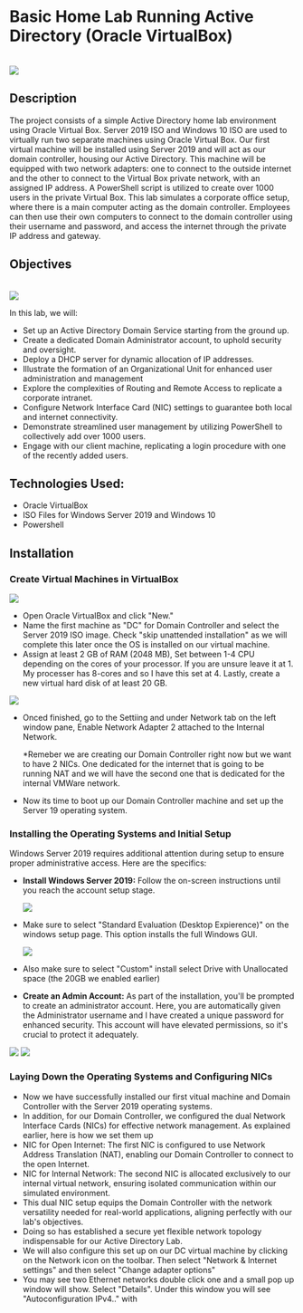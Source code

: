 # Basic Home Lab Running Active Directory (Oracle VirtualBox) 

<br/>
<img src="https://i.imgur.com/HmATYuu.png" >
<br />

 
<h2>Description</h2>
The project consists of a simple Active Directory home lab environment using Oracle Virtual Box. Server 2019 ISO and Windows 10 ISO are used to virtually run two separate machines using Oracle Virtual Box. Our first virtual machine will be installed using Server 2019 and will act as our domain controller, housing our Active Directory. This machine will be equipped with two network adapters: one to connect to the outside internet and the other to connect to the Virtual Box private network, with an assigned IP address. A PowerShell script is utilized to create over 1000 users in the private Virtual Box. This lab simulates a corporate office setup, where there is a main computer acting as the domain controller. Employees can then use their own computers to connect to the domain controller using their username and password, and access the internet through the private IP address and gateway.
<br />

## Objectives

<br />
<img src="https://i.imgur.com/8kW79OB.png" >
<br />

In this lab, we will:

- Set up an Active Directory Domain Service starting from the ground up.
- Create a dedicated Domain Administrator account, to uphold security and oversight.
- Deploy a DHCP server for dynamic allocation of IP addresses.
- Illustrate the formation of an Organizational Unit for enhanced user administration and management
- Explore the complexities of Routing and Remote Access to replicate a corporate intranet.
- Configure Network Interface Card (NIC) settings to guarantee both local and internet connectivity.
- Demonstrate streamlined user management by utilizing PowerShell to collectively add over 1000 users.
- Engage with our client machine, replicating a login procedure with one of the recently added users.

## Technologies Used:

- Oracle VirtualBox
- ISO Files for Windows Server 2019 and Windows 10
- Powershell

## Installation

### Create Virtual Machines in VirtualBox
 <img src="https://i.imgur.com/NRgx1ue.png" >
 
- Open Oracle VirtualBox and click "New."
- Name the first machine as "DC" for Domain Controller and select the Server 2019 ISO image. Check "skip unattended installation" as we will complete this later once the OS is installed on our virtual machine.
- Assign at least 2 GB of RAM (2048 MB), Set between 1-4 CPU depending on the cores of your processor. If you are unsure leave it at 1. My processer has 8-cores and so I have this set at 4. Lastly, create a new virtual hard disk of at least 20 GB.

<img src="https://i.imgur.com/8HnUOZn.png" >

- Onced finished, go to the Settiing and under Network tab on the left window pane, Enable Network Adapter 2 attached to the Internal Network. 

  *Remeber we are creating our Domain Controller right now but we want to have 2 NICs. One dedicated for the internet that is going to be running NAT and we will have the second one that is dedicated for the internal VMWare network.
 
- Now its time to boot up our Domain Controller machine and set up the Server 19 operating system.

### Installing the Operating Systems and Initial Setup

Windows Server 2019 requires additional attention during setup to ensure proper administrative access. Here are the specifics:

- **Install Windows Server 2019:** Follow the on-screen instructions until you reach the account setup stage.
  
  <img src="https://i.imgur.com/MlpU7Os.png" >

- Make sure to select "Standard Evaluation (Desktop Expierence)" on the windows setup page. This option installs the full Windows GUI.

  <img src="https://i.imgur.com/saWUiJx.png" >

- Also make sure to select "Custom" install select Drive with Unallocated space (the 20GB we enabled earlier)
  
- **Create an Admin Account:** As part of the installation, you'll be prompted to create an administrator account. Here, you are automatically given the Administrator username and I have created a unique password for enhanced security. This account will have elevated permissions, so it's crucial to protect it adequately.

 <img src="https://i.imgur.com/8fpjadL.png" >

 <img src="https://i.imgur.com/2fQzu22.png" >

### Laying Down the Operating Systems and Configuring NICs

- Now we have successfully installed our first vitual machine and Domain Controller with the Server 2019 operating systems. 
- In addition, for our Domain Controller, we configured the dual Network Interface Cards (NICs) for effective network management. As explained earlier, here is how we set them up
- NIC for Open Internet: The first NIC is configured to use Network Address Translation (NAT), enabling our Domain Controller to connect to the open Internet.
- NIC for Internal Network: The second NIC is allocated exclusively to our internal virtual network, ensuring isolated communication within our simulated environment.
- This dual NIC setup equips the Domain Controller with the network versatility needed for real-world applications, aligning perfectly with our lab's objectives.
- Doing so has established a secure yet flexible network topology indispensable for our Active Directory Lab.
- We will also configure this set up on our DC virtual machine by clicking on the Network icon on the toolbar. Then select "Network & Internet settings" and then select "Change adapter options"
- You may see two Ethernet networks double click one and a small pop up window will show. Select "Details". Under this window you will see "Autoconfiguration IPv4.." with 


<!--
 ```diff
- text in red
+ text in green
! text in orange
# text in gray
@@ text in purple (and bold)@@
```
--!>
